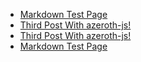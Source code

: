 - [Markdown Test Page](#lorem-ipsum.md)
- [Third Post With azeroth-js!](#third-post.md)
- [Third Post With azeroth-js!](#third-post.md)
- [Markdown Test Page](#lorem-ipsum.md)
